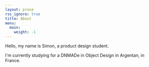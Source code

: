 ```yaml
---
layout: prose
rss_ignore: true
title: About
menu:
  main:
    weight: -1
---
```


Hello, my name is Simon, a product design student.

I'm currently studying for a DNMADe in Object Design in Argentan, in France.
